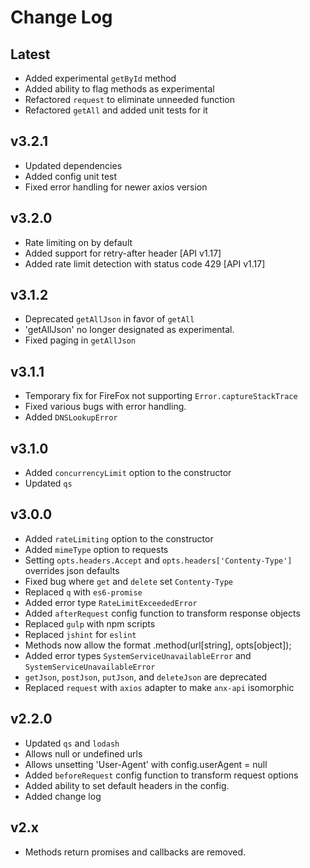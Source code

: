 # Change Log

## Latest

* Added experimental `getById` method
* Added ability to flag methods as experimental
* Refactored `request` to eliminate unneeded function
* Refactored `getAll` and added unit tests for it

## v3.2.1

* Updated dependencies
* Added config unit test
* Fixed error handling for newer axios version

## v3.2.0

* Rate limiting on by default
* Added support for retry-after header [API v1.17]
* Added rate limit detection with status code 429 [API v1.17]

## v3.1.2

* Deprecated `getAllJson` in favor of `getAll`
* 'getAllJson' no longer designated as experimental.
* Fixed paging in `getAllJson`

## v3.1.1

* Temporary fix for FireFox not supporting `Error.captureStackTrace`
* Fixed various bugs with error handling.
* Added `DNSLookupError`

## v3.1.0

* Added `concurrencyLimit` option to the constructor
* Updated `qs`

## v3.0.0

* Added `rateLimiting` option to the constructor
* Added `mimeType` option to requests
* Setting `opts.headers.Accept` and `opts.headers['Contenty-Type']` overrides json defaults
* Fixed bug where `get` and `delete` set `Contenty-Type`
* Replaced `q` with `es6-promise`
* Added error type `RateLimitExceededError`
* Added `afterRequest` config function to transform response objects
* Replaced `gulp` with npm scripts
* Replaced `jshint` for `eslint`
* Methods now allow the format .method(url[string], opts[object]);
* Added error types `SystemServiceUnavailableError` and `SystemServiceUnavailableError`
* `getJson`, `postJson`, `putJson`, and `deleteJson` are deprecated
* Replaced `request` with `axios` adapter to make `anx-api` isomorphic

## v2.2.0

* Updated `qs` and `lodash`
* Allows null or undefined urls
* Allows unsetting 'User-Agent' with config.userAgent = null
* Added `beforeRequest` config function to transform request options
* Added ability to set default headers in the config.
* Added change log

## v2.x

* Methods return promises and callbacks are removed.
